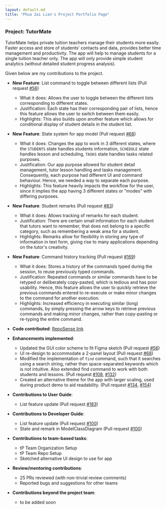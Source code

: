 ```yaml
---
layout: default.md
title: "Phua Zai Lian's Project Portfolio Page"
---
```


### Project: TutorMate

TutorMate helps private tuition teachers manage their students more easily. Faster access and store of students’ contacts and data, provides better time management and productivity. The app will help to manage students for a single tuition teacher only. The app will only provide simple student analytics (without detailed student progress analysis).

Given below are my contributions to the project.

* **New Feature**: List command to toggle between different lists (Pull request [#56](https://github.com/AY2324S1-CS2103T-T11-3/tp/pull/56))
  * What it does: Allows the user to toggle between the different lists corresponding to different states.
  * Justification: Each state has their corresponding pair of lists, hence this feature allows the user to switch between them easily.
  * Highlights: This also builds upon another feature which allows for conditional display of student details in the student list.
* **New Feature**: State system for app model (Pull request [#68](https://github.com/AY2324S1-CS2103T-T11-3/tp/pull/68))
  * What it does: Changes the app to work in 3 different states, where the `STUDENTS` state handles students information, `SCHEDULE` state handles lesson and scheduling, `TASKS` state handles tasks related purposes.
  * Justification: Our app purpose allowed for student detail management, tutor lesson handling and tasks management. Consequently, each purpose had different UI and command behaviour. Hence, we needed a way to separate each purpose.
  * Highlights: This feature heavily impacts the workflow for the user, since it implies the app having 3 different states or "modes" with differing purposes.
* **New Feature**: Student remarks (Pull request [#83](https://github.com/AY2324S1-CS2103T-T11-3/tp/pull/83))
  * What it does: Allows tracking of remarks for each student.
  * Justification: There are certain small information for each student that tutors want to remember, that does not belong to a specific category, such as remembering a weak area for a student.
  * Highlights: Remarks allow for flexibility in storing any type of information in text form, giving rise to many applications depending on the tutor's creativity.
* **New Feature**: Command history tracking (Pull request [#169](https://github.com/AY2324S1-CS2103T-T11-3/tp/pull/169))
  * What it does: Stores a history of the commands typed during the session, to reuse previously typed commands.
  * Justification: Repeated commands or similar commands have to be retyped or deliberately copy-pasted, which is tedious and has poor usability. Hence, this feature allows the user to quickly retrieve the previous commands entered to re-execute or make minor changes to the command for another execution.
  * Highlights: Increased efficiency in executing similar (long) commands, by simply pressing the arrow keys to retrieve previous commands and making minor changes, rather than copy-pasting or re-typing the entire command.

* **Code contributed**: [RepoSense link](https://nus-cs2103-ay2324s1.github.io/tp-dashboard/?search=pzl111&breakdown=true)

* **Enhancements implemented**:
  * Updated the GUI color scheme to fit Figma sketch (Pull request [#56](https://github.com/AY2324S1-CS2103T-T11-3/tp/pull/56))
  * UI re-design to accommodate a 2-panel layout (Pull request [#68](https://github.com/AY2324S1-CS2103T-T11-3/tp/pull/68))
  * Modified the implementation of `find` command, such that it searches using a search string, rather than space-separated keywords which is not intuitive. Also extended find command to work with both students and lessons. (Pull request [#108](https://github.com/AY2324S1-CS2103T-T11-3/tp/pull/108), [#132](https://github.com/AY2324S1-CS2103T-T11-3/tp/pull/132))
  * Created an alternative theme for the app with larger scaling, used during product demo to aid readability. (Pull request [#134](https://github.com/AY2324S1-CS2103T-T11-3/tp/pull/134), [#154](https://github.com/AY2324S1-CS2103T-T11-3/tp/pull/154))

* **Contributions to User Guide**:
  * List feature update (Pull request [#183](https://github.com/AY2324S1-CS2103T-T11-3/tp/pull/183))

* **Contributions to Developer Guide**:
  * List feature update (Pull request [#100](https://github.com/AY2324S1-CS2103T-T11-3/tp/pull/100))
  * State and remark in ModelClassDiagram (Pull request [#100](https://github.com/AY2324S1-CS2103T-T11-3/tp/pull/100))

* **Contributions to team-based tasks**:
  * tP Team Organization Setup
  * tP Team Repo Setup
  * Sketched alternative UI design to use for app

* **Review/mentoring contributions**:
  * 25 PRs reviewed (with non-trivial review comments)
  * Reported bugs and suggestions for other teams

* **Contributions beyond the project team**:
  * to be added soon
